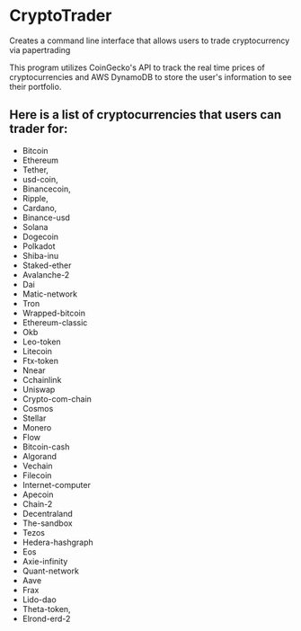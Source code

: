 # CryptoTrader

Creates a command line interface that allows users to trade cryptocurrency via papertrading

This program utilizes CoinGecko's API to track the real time prices of cryptocurrencies and AWS DynamoDB to store the user's information to see their portfolio.


## Here is a list of cryptocurrencies that users can trader for:

- Bitcoin
- Ethereum
- Tether, 
- usd-coin, 
- Binancecoin, 
- Ripple, 
- Cardano, 
- Binance-usd
- Solana
- Dogecoin 
- Polkadot
- Shiba-inu
- Staked-ether 
- Avalanche-2 
- Dai 
- Matic-network
- Tron 
- Wrapped-bitcoin 
- Ethereum-classic 
- Okb 
- Leo-token
- Litecoin
- Ftx-token
- Nnear
- Cchainlink 
- Uniswap 
- Crypto-com-chain 
- Cosmos 
- Stellar 
- Monero
- Flow
- Bitcoin-cash
- Algorand
- Vechain
- Filecoin
- Internet-computer
- Apecoin
- Chain-2
- Decentraland
- The-sandbox
- Tezos
- Hedera-hashgraph
- Eos
- Axie-infinity
- Quant-network
- Aave
- Frax
- Lido-dao
- Theta-token,
- Elrond-erd-2

